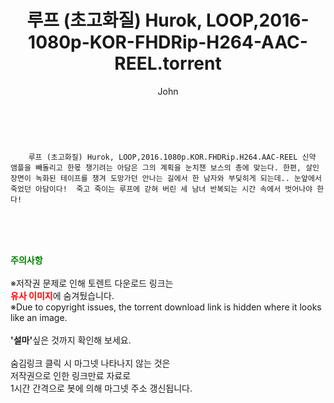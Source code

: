 ﻿---
layout: post
title:  "    루프 (초고화질) Hurok, LOOP,2016-1080p-KOR-FHDRip-H264-AAC-REEL.torrent"
author: John
categories: [ 영화 ]
tags: [  ]
image:  
description: "    루프 (초고화질) Hurok, LOOP,2016-1080p-KOR-FHDRip-H264-AAC-REEL torrent 정보 공유"
toc: true
toc_sticky: true
---

<br>

        루프 (초고화질) Hurok, LOOP,2016.1080p.KOR.FHDRip.H264.AAC-REEL 신약 앰플을 빼돌리고 한몫 챙기려는 아담은 그의 계획을 눈치챈 보스의 총에 맞는다. 한편, 살인 장면이 녹화된 테이프를 챙겨 도망가던 안나는 길에서 한 남자와 부딪히게 되는데.. 눈앞에서 죽었던 아담이다!  죽고 죽이는 루프에 갇혀 버린 세 남녀 반복되는 시간 속에서 벗어나야 한다! 
    
<br><br><br>
<p data-ke-size="size16"><b><span style="color: green;">주의사항</span></b><br /><br />※저작권 문제로 인해 토렌트 다운로드 링크는<br /><b><span style="color: red;">유사 이미지</span></b>에 숨겨뒀습니다.<br />※Due to copyright issues, the torrent download link is hidden where it looks like an image.<br /><br /><b>'설마'</b>싶은 것까지 확인해 보세요.<br /><br />숨김링크 클릭 시 마그넷 나타나지 않는 것은<br />저작권으로 인한 링크만료 자료로<br />1시간 간격으로 봇에 의해 마그넷 주소 갱신됩니다.</p>
